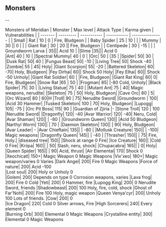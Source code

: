 ## Monsters

--

Monsters of Meridian
| Monster | Max level | Attack Type | Karma given | Vulnerabilities |
| ------- | --------- | ----------- | ----------- | --------------- |
| Small | Rat | 10 | 0 | Fire, Bludgeon |
| Baby Spider | 25 | 10 | |
| Mummy | 30 || 0 | |
| Giant Rat | 30 | 20 || Fire, Bludgeon |
| Centipede | 30 | -15 | |
| Groundworm Larva |	35|||	Acid	10	|
|Slime	|35|||	Acid	0	
|Ant|	40	|	10	|
|Spectral Mummy|	40	|	0	|
|Orc|	50	|	|35	|
|Spider|	50|		30	|
|Dusk Rat|	50|		40	|
|Fungus Beast|	50|		-10	|
|Living Tree|	50|	Shock	-40	|
|Zombie|	55	|	45|	Holy|
|Giant Scorpion|	55|		-20	|
|Battered Skeleton|	60|		-70|	Holy, Bludgeon|
|Fey Dirhai|	60||	Shock	50	Holy|
|Fey Elhai|	60||	Shock	-50	Unholy|
|Giant Rat Soldier|	60	|	|Fire, Bludgeon|
|Giant Rat King|	60|		0|	Fire, Bludgeon|
|Snow Rat	|65	|	50	|
|Frogman|	85|		|-80	Cold, Unholy|
|Black Spider|	75|		30	|
|Living Statue|	75	|	40	|
|Mutant Ant|	75	|	40|	Magic weapons, nerudite|
|Skeleton|	75	|	50|	Holy, Bludgeon|
|Cave Orc|	80	|	5|
|Orc Wizard|	80	|	60|H
|Troll|	90	|	75|	Nerudite Sword|
|Groundworm |	100|	|Acid	30	Hammer|
|Tusked Skeleton|	100	|	70|	Holy, Bludgeon|
|Lupogg|	105|		-75	|
|Orc Pit Boss|	115|		90	|
|Guardian of Zjiria |- 
|Stone Troll|	120	|	100	|Nerudite Sword|
|Dragonfly|	120|		-40	
|Avar Warrior|	120|		-40|	Neru, Cold|
|Avar Shaman|	120||	|	-80	|
|Groundworm Queen|	130||	|Acid	50	Bludgeon|
|Narthyl Worm|	130||	|	70	|
|Daemon Skeleton|	130||	|	90|	Holy, Bludgeon|
|Avar Leader| - 
|Avar Chieftain|	135||	|	-80	|
|Mollusk Creature|	150||	|	-100|	Magic weapons|
|Dragonfly Queen|	145||	|	-40	|
|Thrasher|	150||	|	75|	Fire, Holy.|
|diseased tree|	150||	|Shock at range	0	Fire|
|Ice Creature|	160||	|Cold	0	Fire|
|Kriipa|	160||	|	50|	Slash, neru, shock|
|Chupacabra|	165||	|	0|	Holy|
|Queen Spider|	165||	|	90|	Acid, thrust|
|Air Elemental|	170|	Shock	0	
|Xeochicatl|	150+|	Magic Weapon	0	Magic Weapons
|Vix'xeo|	180+|	Magic weapon/varies	0	Varies
|Dark Angel|	200|	Fire	0	Magic Weapons
|Force of nature|	200|	Acid	-100	
|Lost soul|	200|	Holy or Unholy	0	
|Golem|	200|	Depends on type	0	Corrosion weapons, varies
|Lava frog|	200|	Fire	0	Cold
|Yeti|	200|		0	Hammer, fire
|Lupogg King|	200|		0	Nerudite Sword, friends
|Shadowbeast|	200|		100	Holy, fire, cold, shock
|Ghost of Far'Nohl|	200|	Fire	100	Holy, magic weapon
|Queen Venya'cyr|	200|	Unholy	100	Lots of friends.
|Cow|	200|		0	
|Ice Dragon|	220|	Cold	0	Silver arrows, Fire
|High Sorcerers|	240|	Every element	0	
|Burning Orb|	300|	Elemental	0	Magic Weapons
|Crystalline entity|	300|	Elemental	0	Magic Weapons
